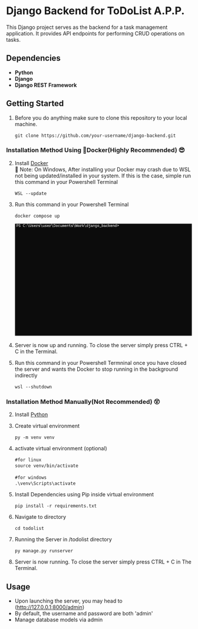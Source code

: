 # Django Backend for ToDoList A.P.P.

This Django project serves as the backend for a task management application. It provides API endpoints for performing CRUD operations on tasks.

## Dependencies

- **Python**
- **Django**
- **Django REST Framework**

## Getting Started

1. Before you do anything make sure to clone this repository to your local machine.
    ```
    git clone https://github.com/your-username/django-backend.git
    ```

### Installation Method Using :whale:Docker(Highly Recommended) :sunglasses:

2. Install [Docker](https://www.docker.com/products/docker-desktop/) <br>
    :wrench: Note: On Windows, After installing your Docker may crash due to WSL not being updated/installed in your system. If this is the case, simple run this command in your Powershell Terminal
    ```
    WSL --update
    ```

3. Run this command in your Powershell Terminal

    ```
    docker compose up
    ```
    ![Based Docker](resource/dockercomposeup.gif)


4. Server is now up and running. To close the server simply press CTRL + C in the Terminal.

5. Run this command in your Powershell Termninal once you have closed the server and wants the Docker to stop running in the background indirectly

    ```
    wsl --shutdown
    ```

### Installation Method Manually(Not Recommended) :dizzy_face:

2. Install [Python](https://www.python.org/downloads/)

3. Create virtual environment

    ```
    py -m venv venv
    ```

4. activate virtual environment (optional)

    ```
    #for linux
    source venv/bin/activate

    #for windows
    .\venv\Scripts\activate
    ```

5. Install Dependencies using Pip inside virtual environment

    ```
    pip install -r requirements.txt
    ```

6. Navigate to directory

    ```
    cd todolist
    ```

7. Running the Server in /todolist directory

    ```
    py manage.py runserver
    ```

8. Server is now running. To close the server simply press CTRL + C in The Terminal.

## Usage

- Upon launching the server, you may head to (http://127.0.0.1:8000/admin)
- By default, the username and password are both 'admin'
- Manage database models via admin